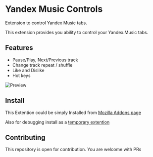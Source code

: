 # Yandex Music Controls

Extension to control Yandex Music tabs.

This extension provides you ability to control your Yandex.Music tabs.

## Features

* Pause/Play, Next/Previous track
* Change track repeat / shuffle
* Like and Dislike
* Hot keys

![Preview](./images/screen.png)

## Install

This Extention could be simply Installed from [Mozilla Addons page](https://addons.mozilla.org/ru/firefox/addon/yandexmusicplayer/)

Also for debugging install as a [temporary extention](https://extensionworkshop.com/documentation/develop/temporary-installation-in-firefox/)
  
## Contributing

This repository is open for contribution. You are welcome with PRs
